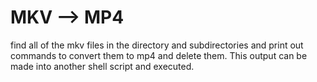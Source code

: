 # MKV --> MP4

find all of the mkv files in the directory and subdirectories and print out commands to convert them to mp4 and delete them. This output can be made into another shell script and executed.
